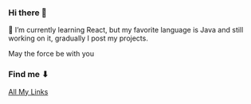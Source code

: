 ### Hi there 👋

🌱 I’m currently learning React, but my favorite language is Java and still working on it, gradually I post my projects.

May the force be with you 

### Find me ⬇

<a href="https://allmylinks.com/darakimberlys" target="_blank">All My Links</a>

<!--
**darakimberlys/darakimberlys** is a ✨ _special_ ✨ repository because its `README.md` (this file) appears on your GitHub profile.

Here are some ideas to get you started:

- 🔭 I’m currently working on ...
- 🌱 I’m currently learning ...
- 👯 I’m looking to collaborate on ...
- 🤔 I’m looking for help with ...
- 💬 Ask me about ...
- 📫 How to reach me: ...
- 😄 Pronouns: ...
- ⚡ Fun fact: ...
-->
